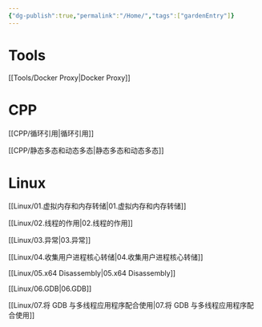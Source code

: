 ```yaml
---
{"dg-publish":true,"permalink":"/Home/","tags":["gardenEntry"]}
---
```



# Tools

[[Tools/Docker Proxy\|Docker Proxy]]


# CPP

[[CPP/循环引用\|循环引用]]

[[CPP/静态多态和动态多态\|静态多态和动态多态]]


# Linux

[[Linux/01.虚拟内存和内存转储\|01.虚拟内存和内存转储]]

[[Linux/02.线程的作用\|02.线程的作用]]

[[Linux/03.异常\|03.异常]]

[[Linux/04.收集用户进程核心转储\|04.收集用户进程核心转储]]

[[Linux/05.x64 Disassembly\|05.x64 Disassembly]]

[[Linux/06.GDB\|06.GDB]]

[[Linux/07.将 GDB 与多线程应用程序配合使用\|07.将 GDB 与多线程应用程序配合使用]]

